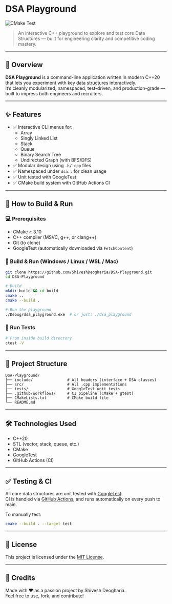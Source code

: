 ﻿# DSA Playground
![CMake Test](https://github.com/ShiveshDeogharia/DSA-Playground/actions/workflows/cmake-test.yml/badge.svg)

> An interactive C++ playground to explore and test core Data Structures — built for engineering clarity and competitive coding mastery.

---

## 📌 Overview

**DSA Playground** is a command-line application written in modern C++20 that lets you experiment with key data structures interactively.  
It’s cleanly modularized, namespaced, test-driven, and production-grade — built to impress both engineers and recruiters.

---

## ✨ Features

- ✅ Interactive CLI menus for:
  - Array
  - Singly Linked List
  - Stack
  - Queue
  - Binary Search Tree
  - Undirected Graph (with BFS/DFS)
- ✅ Modular design using `.h/.cpp` files
- ✅ Namespaced under `dsa::` for clean usage
- ✅ Unit tested with GoogleTest
- ✅ CMake build system with GitHub Actions CI

---

## 🚀 How to Build & Run

### 💻 Prerequisites

- CMake ≥ 3.10
- C++ compiler (MSVC, g++, or clang++)
- Git (to clone)
- GoogleTest (automatically downloaded via `FetchContent`)

### 🔧 Build & Run (Windows / Linux / WSL / Mac)

```bash
git clone https://github.com/ShiveshDeogharia/DSA-Playground.git
cd DSA-Playground

# Build
mkdir build && cd build
cmake ..
cmake --build .

# Run the playground
./Debug/dsa_playground.exe  # or just: ./dsa_playground
```

### 🧪 Run Tests

```bash
# From inside build directory
ctest -V
```

---

## 📁 Project Structure

```
DSA-Playground/
├── include/               # All headers (interface + DSA classes)
├── src/                   # All .cpp implementations
├── tests/                 # GoogleTest unit tests
├── .github/workflows/     # CI pipeline (CMake + gtest)
├── CMakeLists.txt         # CMake build file
└── README.md
```

---

## 🛠️ Technologies Used

- C++20
- STL (vector, stack, queue, etc.)
- CMake
- GoogleTest
- GitHub Actions (CI)

---

## ✅ Testing & CI

All core data structures are unit tested with [GoogleTest](https://github.com/google/googletest).  
CI is handled via [GitHub Actions](https://docs.github.com/en/actions), and runs automatically on every push to main.

To manually test:
```bash
cmake --build . --target test
```

---

## 📄 License

This project is licensed under the [MIT License](LICENSE).

---

## 🙌 Credits

Made with ❤️ as a passion project by Shivesh Deogharia.  
Feel free to use, fork, and contribute!
